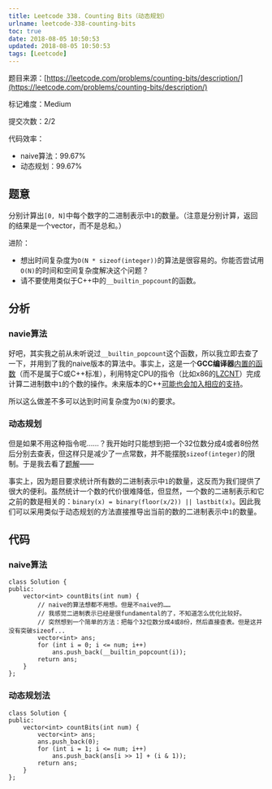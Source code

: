 ```yaml
---
title: Leetcode 338. Counting Bits（动态规划）
urlname: leetcode-338-counting-bits
toc: true
date: 2018-08-05 10:50:53
updated: 2018-08-05 10:50:53
tags: [Leetcode]
---
```


题目来源：[https://leetcode.com/problems/counting-bits/description/](https://leetcode.com/problems/counting-bits/description/)

标记难度：Medium

提交次数：2/2

代码效率：

* naive算法：99.67%
* 动态规划：99.67%

## 题意

分别计算出`[0, N]`中每个数字的二进制表示中`1`的数量。（注意是分别计算，返回的结果是一个vector，而不是总和。）

进阶：

* 想出时间复杂度为`O(N * sizeof(integer))`的算法是很容易的。你能否尝试用`O(N)`的时间和空间复杂度解决这个问题？
* 请不要使用类似于C++中的`__builtin_popcount`的函数。

## 分析

### navie算法

好吧，其实我之前从未听说过`__builtin_popcount`这个函数，所以我立即去查了一下，并用到了我的naive版本的算法中。事实上，这是一个**GCC编译器**[内置的函数](https://gcc.gnu.org/onlinedocs/gcc/Other-Builtins.html)（而不是属于C或C++标准），利用特定CPU的指令（比如x86的[LZCNT](https://www.felixcloutier.com/x86/LZCNT.html)）完成计算二进制数中`1`的个数的操作。未来版本的C++[可能也会加入相应的支持](https://www.quora.com/What-is-__builtin_popcount-in-c++)。

所以这么做差不多可以达到时间复杂度为`O(N)`的要求。

### 动态规划

但是如果不用这种指令呢……？我开始时只能想到把一个32位数分成4或者8份然后分别去查表，但这样只是减少了一点常数，并不能摆脱`sizeof(integer)`的限制。于是我去看了[题解](https://leetcode.com/problems/counting-bits/discuss/79539/Three-Line-Java-Solution)——

事实上，因为题目要求统计所有数的二进制表示中`1`的数量，这反而为我们提供了很大的便利。虽然统计一个数的代价很难降低，但显然，一个数的二进制表示和它之前的数是相关的：`binary(x) = binary(floor(x/2)) || lastbit(x)`。因此我们可以采用类似于动态规划的方法直接推导出当前的数的二进制表示中`1`的数量。

## 代码

### naive算法

```
class Solution {
public:
    vector<int> countBits(int num) {
        // naive的算法想都不用想。但是不naive的……
        // 我感觉二进制表示已经是很fundamental的了，不知道怎么优化比较好。
        // 突然想到一个简单的方法：把每个32位数分成4或8份，然后直接查表。但是这并没有突破sizeof...
        vector<int> ans;
        for (int i = 0; i <= num; i++)
            ans.push_back(__builtin_popcount(i));
        return ans;
    }
};
```

### 动态规划法

```
class Solution {
public:
    vector<int> countBits(int num) {
        vector<int> ans;
        ans.push_back(0);
        for (int i = 1; i <= num; i++)
            ans.push_back(ans[i >> 1] + (i & 1));
        return ans;
    }
};
```
